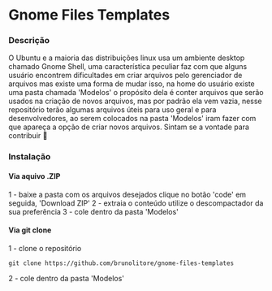 # Gnome Files Templates

### Descrição
O Ubuntu e a maioria das distribuições linux usa um ambiente desktop chamado Gnome Shell, uma característica peculiar faz com que alguns usuário encontrem dificultades em criar arquivos pelo gerenciador de arquivos mas existe uma forma de mudar isso, na home do usuário existe uma pasta chamada 'Modelos' o propósito dela é conter arquivos que serão usados na criação de novos arquivos, mas por padrão ela vem vazia, nesse repositório terão algumas arquivos úteis para uso geral e para desenvolvedores, ao serem colocados na pasta 'Modelos' iram fazer com que apareça a opção de criar novos arquivos. Sintam se a vontade para contribuir :slightly_smiling_face:

### Instalação
#### Via aquivo .ZIP
1 - baixe a pasta com os arquivos desejados
clique no botão 'code' em seguida, 'Download ZIP'
2 - extraia o conteúdo
utilize o descompactador da sua preferência
3 - cole dentro da pasta 'Modelos'

#### Via git clone
1 - clone o repositório
```
git clone https://github.com/brunolitore/gnome-files-templates
```
2 - cole dentro da pasta 'Modelos'
